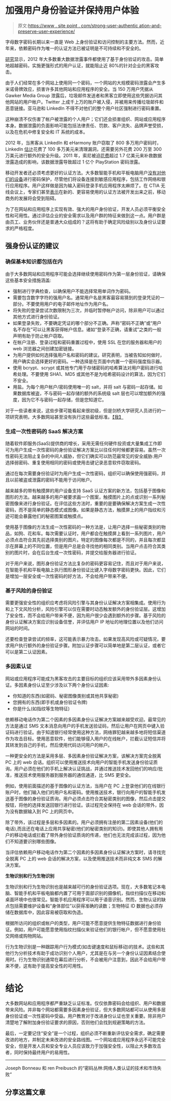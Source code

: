 # 加强用户身份验证并保持用户体验

> 原文:[https://www . site point . com/strong-user-authentic ation-and-preserve-user-experience/](https://www.sitepoint.com/strengthen-user-authentication-and-preserve-user-experience/)

字母数字密码长期以来一直是 Web 上身份验证和访问控制的主要方法。然而，近年来，依赖密码作为唯一的认证方法已被证明是不可持续和不安全的。

[研究](http://www.verizonenterprise.com/DBIR/2013/)显示，2012 年大多数重大数据泄露事件都使用了基于身份验证的攻击。简单地超越密码，实施更强形式的用户认证，就能阻止近 80%的针对企业的黑客攻击。

由于人们经常在多个网站上使用同一个密码，一个网站的大规模密码泄露会产生多米诺骨牌效应，损害许多其他网站和应用程序的安全。当 150 万用户凭据从 Gawker Media Group 泄露后，垃圾邮件发送者和黑客立即使用这些凭据访问其他网站的用户帐户。Twitter 上成千上万的账户被入侵，并被用来传播垃圾邮件和恶意链接。亚马逊和 LinkedIn 不得不对他们的整个用户社区强制进行密码重置。

这种崩溃不仅伤害了帐户被泄露的个人用户；它们还会损害组织、网站或应用程序本身。数据泄露的负面影响可能包括法律责任、罚款、客户流失、品牌声誉受损，以及在危机中修复安全和 IT 系统的成本。

2012 年，当黑客从 LinkedIn 和 eHarmony 账户窃取了 800 多万用户密码时，LinkedIn [估计](http://www.securityweek.com/linkedin-breach-cost-1m-says-2-3-million-security-upgrades-coming)花费了 100 多万美元来清理漏洞，还需要另外花费 200 万至 300 万美元进行额外的安全升级。2011 年，索尼被迫[花费](http://www.cbsnews.com/8301-504083_162-20065621-504083.html)超过 1.7 亿美元来补救数据泄露造成的影响，该数据泄露导致超过 1 亿个 PlayStation 密码泄露。

移动开发者还必须考虑更好的认证方法。大多数智能手机和平板电脑用户[没有对他们的设备](http://www.confidenttechnologies.com/news_events/survey-shows-smartphone-users-choose-convenience-over-security)进行密码保护，尽管他们将设备连接到敏感应用程序，包括工作网络和银行应用程序。用户这样做是因为输入密码登录手机应用程序太麻烦了。在 CTIA 无线会议上，专家们甚至[表示](http://www.mobilemarketer.com/cms/news/commerce/11217.html)在新的、更容易使用的认证方法被开发出来之前，移动商务的发展将会受到阻碍。

为了在网站和应用程序上实现有效、强大的用户身份验证，开发人员必须平衡安全性和可用性。通过评估企业的安全需求以及用户群的特征来做到这一点。用户群是由员工、业务伙伴还是普通大众组成的？这将有助于确定风险级别以及身份认证要求的严格程度。

## 强身份认证的建议

### 确保基本知识都包括在内

由于大多数网站和应用程序可能会选择继续使用密码作为第一层身份验证，请确保这些基本安全措施涵盖:

*   强制进行字典检查，以确保用户不能选择常用单词作为密码。
*   需要包含数字字符的强用户名。通常用户名是黑客最容易猜到的登录凭证的一部分。不要使用用户的电子邮件地址作为用户名。
*   将失败的登录尝试次数限制为三次，并临时暂停帐户访问，除非用户可以通过其他方式进行身份验证。
*   如果登录失败，不要确定凭证的哪个部分不正确。声称“密码不正确”或“用户名不存在”可以让黑客获得帐户信息。诸如“登录不正确，请重试”之类的一般声明有助于防止帐户窃取。
*   在帐户注册、登录过程和密码重置过程中，使用 SSL 在您的服务器和用户的 web 浏览器之间创建加密链接。
*   为用户提供如何选择强用户名和密码的建议。研究表明，当被告知如何做时，用户确实会选择更好的密码。一种选择是在页面中内置一个密码强度指示器。
*   使用 bcrypt、scrypt 或其他专门用于存储密码的哈希算法对用户密码进行哈希处理。不要使用 SHA1、MD5 或其他不是为哈希密码设计的算法，因为它们不安全。
*   用盐。为每个用户帐户/密码使用唯一的 salt，并将 salt 与密码一起存储。如果数据库被盗，不与密码一起存储的额外的系统级 salt 层也可以增加额外的强度，因为它不与密码一起存储，但是您知道它。

对于一些读者来说，这些步骤可能看起来很初级，但是剑桥大学研究人员进行的一项研究表明，大多数网站甚至没有执行这些最低标准。[【我】](#_edn1)

### 生成一次性密码的 SaaS 解决方案

随着软件即服务(SaaS)提供商的增长，采用无需任何硬件投资或大量集成工作即可为用户生成一次性密码的身份验证解决方案比以往任何时候都更容易。虽然一次性密码无法阻止复杂的中间人威胁，但它们确实可以防范最常见的安全威胁:用户选择弱密码、重复使用相同的密码或使用击键记录恶意软件窃取密码。

通过在每次需要身份验证时为用户生成一次性密码，组织可以确保使用强密码，并且以前被盗或泄露的密码不能用于访问帐户。

越来越多的带有触摸屏的用户设备支持 SaaS 认证方案的新方法，包括基于图像和图形的方法。越来越多的用户被要求画一个图案，触摸图片上的点或识别一系列秘密图像来进行身份验证。在评估这些方法时，重要的是要确保解决方案生成一次性密码，而不是简单的静态模式或图像。如果是静态方法，触摸屏上的用户指纹和污迹可能会暴露他们的秘密图案或触摸点。

使用基于图像的方法生成一次性密码的一种方法是，让用户选择一些秘密类别的物品，如狗、花和车。每次需要认证时，用户都会在触摸屏上看到一系列图片，用户必须点击符合其先前选择类别的图片。特定的图像每次都是不同的，并且每次都显示在屏幕上的不同位置，但是用户总是会寻找他的相同类别。当用户点击符合其类别的图片时，会在后台生成一次性密码，并提交给服务器进行验证。

对于用户来说，图形身份验证方法比复杂的密码更容易记住，而且对于用户来说，在智能手机和平板电脑上执行图形身份验证比键入字母数字密码更快。因此，它们是增加一层安全或一次性密码的好方法，不会给用户带来不便。

### 基于风险的身份验证

需要更强安全性的组织应考虑将风险引擎与其身份认证解决方案相集成。使用行为和上下文风险分析，风险引擎可以仅在需要时动态触发额外的身份验证层。这增加了安全性，而不会给用户带来不便，因为用户很少会遇到额外的步骤。基于风险的身份认证解决方案应识别设备信誉，并评估用户 IP 地址的地理位置以及他们访问网站的时间。

还要检查登录尝试的频率，这可能表示暴力攻击。如果发现高风险或可疑情况，要求用户执行额外的身份验证步骤。附加认证步骤可以简单地是第二层认证，或者它可以是第二认证因素。

### 多因素认证

网站或应用程序可能成为黑客攻击的主要目标的组织应该采用带外多因素身份认证。多因素身份认证至少涉及以下两个身份认证因素:

*   你知道的东西(如密码、秘密图像类别或其他共享秘密)
*   您拥有的东西(即手机或身份验证令牌)
*   你是什么(如指纹等生物特征)

依赖移动电话作为第二个因素的多因素身份认证解决方案越来越受欢迎。最常见的方法是通过 SMS 文本消息向用户的手机发送验证码，然后让用户在网页中键入验证码进行验证。由于知道银行经常使用这种方法，网络罪犯越来越多地将短信渠道作为攻击目标。使用恶意软件，他们能够侵入用户的在线帐户，拦截认证短信并将其转发到自己的手机，然后使用代码访问用户的帐户。

一种更安全的方法是采用多层、多因素身份验证解决方案，该解决方案完全脱离 PC 上的 web 会话。组织可以使用推送技术向用户的智能手机发送身份验证质询。用户必须在他们的手机上解决认证挑战，并通过推送技术发回他们的响应/批准，推送技术使用服务器到服务器的通信通道，比 SMS 更安全。

例如，使用前面描述的基于图像的认证方法，当用户在 PC 上登录他们的在线银行账户时，他们输入他们的用户名和密码。使用推送技术，银行向用户的智能手机发送基于图像的身份验证质询。用户必须点击符合其秘密类别的图像，然后点击提交按钮，将他的选择发送回银行进行验证。该过程完全保持在 web 会话的带外，因为没有数据输入到 PC 上的网页中。

除了带外，该过程是多层和多因素的。用户必须拥有注册的第二因素设备(他们的电话),而且还在电话上应用共享秘密(他们的秘密类别的知识)。即使其他人拥有用户的移动电话或拦截了带外身份验证质询的传递，他们也无法完成该过程，因为他们不知道要识别哪些图像。

当评估依赖用户移动电话作为第二个因素的多因素身份认证解决方案时，请寻找完全脱离 PC 上的 web 会话的解决方案，以及使用推送技术而非纯文本 SMS 的解决方案。

**生物识别和行为生物识别**

生物识别和行为生物识别也是越来越可行的身份验证选项。现在，大多数笔记本电脑、智能手机和平板电脑都内置了可用于面部识别的摄像机，指纹扫描仪在移动和桌面环境中也很常见。智能手机应用程序可以用于语音识别。然而，生物认证的缺点包括需要维护设备和“身体部位”以获得准确的读数；生物特征 ID 数据也必须存储在数据库中，因此容易被窃取和伪造。

根据所访问的组织或帐户的类型，用户可能不愿意提供生物特征数据进行身份验证。例如，用户可能愿意使用指纹扫描仪来验证他们的银行帐户，但不愿意使用社交网络或购物网站。

行为生物识别是一种跟踪用户行为模式(如击键速度和鼠标移动)的技术。这些和其他行为分析技术有助于成功识别个人用户，尤其是在与另一个身份认证因素结合使用时。行为生物识别通常在幕后进行分析，不会被用户注意到，因此不会给用户带来不便，这有助于提高安全性的可用性。

# 结论

大多数网站和应用程序都严重缺乏认证标准。仅仅依靠密码会给组织、用户和数据带来风险。并非每个网站都需要多因素身份验证，但大多数网站都可以从使用多层身份验证或一次性密码中受益。用户教育对于改进身份认证也至关重要。除非用户清楚地了解附加身份验证要求的原因，否则他们会找到规避策略的方法。

最后，一定要记住“安全”是一个过程，组织必须不断重新评估安全需求，确定需要改进的地方，并制定未来改进的安全路线图。一个网站或应用程序永远不可能完全安全，但是开发人员和安全专业人员应该致力于加强安全性，以阻止大多数攻击者，同时保持最终用户的易用性。

* * *

Joseph Bonneau 和 ren Preibusch 的“密码丛林:网络人类认证的技术和市场失败”

## 分享这篇文章